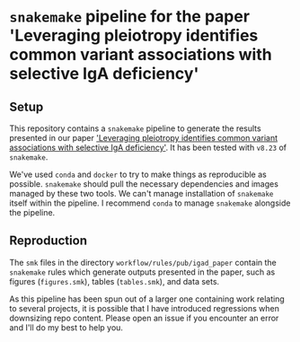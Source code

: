 # `snakemake` pipeline for the paper 'Leveraging pleiotropy identifies common variant associations with selective IgA deficiency'

## Setup

This repository contains a `snakemake` pipeline to generate the results presented in our paper ['Leveraging pleiotropy identifies common variant associations with selective IgA deficiency'](https://github.com/twillis209/igad_paper_pipeline). It has been tested with `v8.23` of `snakemake`.

We've used `conda` and `docker` to try to make things as reproducible as possible. `snakemake` should pull the necessary dependencies and images managed by these two tools. We can't manage installation of `snakemake` itself within the pipeline. I recommend `conda` to manage `snakemake` alongside the pipeline.

## Reproduction

The `smk` files in the directory `workflow/rules/pub/igad_paper` contain the `snakemake` rules which generate outputs presented in the paper, such as figures (`figures.smk`), tables (`tables.smk`), and data sets.

As this pipeline has been spun out of a larger one containing work relating to several projects, it is possible that I have introduced regressions when downsizing repo content. Please open an issue if you encounter an error and I'll do my best to help you.
